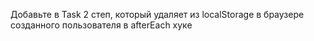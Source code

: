Добавьте в Task 2 степ, который удаляет из localStorage в браузере созданного пользователя в afterEach хуке
